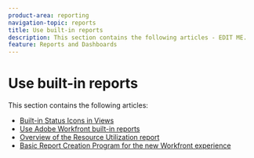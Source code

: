 ```yaml
---
product-area: reporting
navigation-topic: reports
title: Use built-in reports
description: This section contains the following articles - EDIT ME.
feature: Reports and Dashboards
---
```


# Use built-in reports

This section contains the following articles:

* [Built-in Status Icons in Views](../../../reports-and-dashboards/reports/using-built-in-reports/built-in-status-icons-views.md) 
* [Use Adobe Workfront built-in reports](../../../reports-and-dashboards/reports/using-built-in-reports/use-workfront-built-in-reports.md) 
* [Overview of the Resource Utilization report](../../../reports-and-dashboards/reports/using-built-in-reports/resource-utilization-report.md) 
* [Basic Report Creation Program for the new Workfront experience](https://one.workfront.com/s/basic-report-creation-program)

